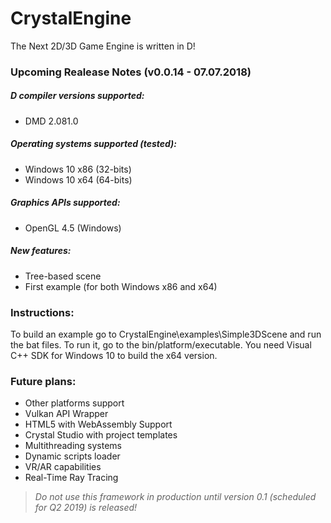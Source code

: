 # CrystalEngine
The Next 2D/3D Game Engine is written in D!

### Upcoming Realease Notes (v0.0.14 - 07.07.2018)

##### D compiler versions supported:
* DMD 2.081.0

##### Operating systems supported (tested):
* Windows 10 x86 (32-bits)
* Windows 10 x64 (64-bits)

##### Graphics APIs supported:
* OpenGL 4.5 (Windows)

##### New features:
* Tree-based scene
* First example (for both Windows x86 and x64)

### Instructions:
To build an example go to CrystalEngine\examples\Simple3DScene and run the bat files.
To run it, go to the bin/platform/executable.
You need Visual C++ SDK for Windows 10 to build the x64 version.

### Future plans:
* Other platforms support
* Vulkan API Wrapper
* HTML5 with WebAssembly Support
* Crystal Studio with project templates
* Multithreading systems
* Dynamic scripts loader
* VR/AR capabilities
* Real-Time Ray Tracing

> *Do not use this framework in production until version 0.1 (scheduled for Q2 2019) is released!*
